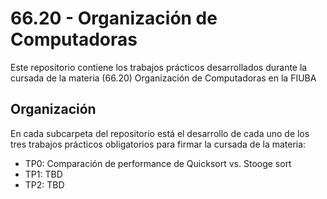 # 66.20 - Organización de Computadoras

Este repositorio contiene los trabajos prácticos desarrollados durante la
cursada de la materia (66.20) Organización de Computadoras en la FIUBA

## Organización

En cada subcarpeta del repositorio está el desarrollo de cada uno de los tres
trabajos prácticos obligatorios para firmar la cursada de la materia:

* TP0: Comparación de performance de Quicksort vs. Stooge sort
* TP1: TBD
* TP2: TBD

